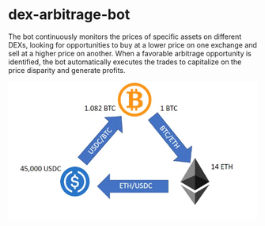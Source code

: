 # dex-arbitrage-bot
The bot continuously monitors the prices of specific assets on different DEXs, looking for opportunities to buy at a lower price on one exchange and sell at a higher price on another. When a favorable arbitrage opportunity is identified, the bot automatically executes the trades to capitalize on the price disparity and generate profits.

![](https://github.com/freesparrowrob/dex-arbitrage-bot/blob/main/Example%20of%20Triangular%20Arbitrage.png?raw=true)
